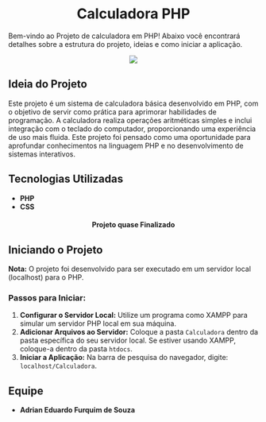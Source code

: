 
<h1 align="center">Calculadora PHP</h1>

Bem-vindo ao Projeto de calculadora em PHP! Abaixo você encontrará detalhes sobre a estrutura do projeto, ideias e como iniciar a aplicação.

<div align="center">
  <img src="https://github.com/user-attachments/assets/73984f9b-3734-4266-aab2-32e79f7bd1b6">
</div>

## Ideia do Projeto
Este projeto é um sistema de calculadora básica desenvolvido em PHP, com o objetivo de servir como prática para aprimorar habilidades de programação. A calculadora realiza operações aritméticas simples e inclui integração com o teclado do computador, 
proporcionando uma experiência de uso mais fluida. Este projeto foi pensado como uma oportunidade para aprofundar conhecimentos na linguagem PHP e no desenvolvimento de sistemas interativos.

## Tecnologias Utilizadas
- **PHP**
- **CSS**

<h4 align="center"> Projeto quase Finalizado </h4>

## Iniciando o Projeto
**Nota:** O projeto foi desenvolvido para ser executado em um servidor local (localhost) para o PHP.

### Passos para Iniciar:
1. **Configurar o Servidor Local:** Utilize um programa como XAMPP para simular um servidor PHP local em sua máquina.
2. **Adicionar Arquivos ao Servidor:** Coloque a pasta `Calculadora` dentro da pasta específica do seu servidor local. Se estiver usando XAMPP, coloque-a dentro da pasta `htdocs`.
3. **Iniciar a Aplicação:** Na barra de pesquisa do navegador, digite: `localhost/Calculadora`.

## Equipe
- **Adrian Eduardo Furquim de Souza**
